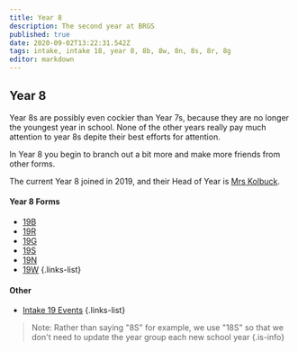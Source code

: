 ```yaml
---
title: Year 8
description: The second year at BRGS
published: true
date: 2020-09-02T13:22:31.542Z
tags: intake, intake 18, year 8, 8b, 8w, 8n, 8s, 8r, 8g
editor: markdown
---
```


## Year 8
Year 8s are possibly even cockier than Year 7s, because they are no longer the youngest year in school. None of the other years really pay much attention to year 8s depite their best efforts for attention.

In Year 8 you begin to branch out a bit more and make more friends from other forms.

The current Year 8 joined in 2019, and their Head of Year is [Mrs Kolbuck](/teachers/mrs-kolbuck).

#### Year 8 Forms
- [19B](/students/intake19/b)
- [19R](/students/intake19/r)
- [19G](/students/intake19/g)
- [19S](/students/intake19/s)
- [19N](/students/intake19/n)
- [19W](/students/intake19/w)
{.links-list}

#### Other
- [Intake 19 Events](/students/intake19/events)
{.links-list}


> Note:  Rather than saying "8S" for example, we use "18S" so that we don't need to update the year group each new school year
{.is-info}